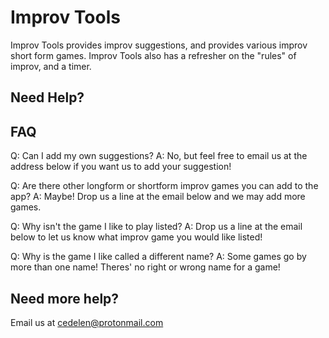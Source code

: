 # Improv Tools

Improv Tools provides improv suggestions, and provides various improv short form games. Improv Tools also has a refresher on the "rules" of improv, and a timer.

## Need Help?

## FAQ

Q: Can I add my own suggestions?
A: No, but feel free to email us at the address below if you want us to add your suggestion!

Q: Are there other longform or shortform improv games you can add to the app?
A: Maybe! Drop us a line at the email below and we may add more games.

Q: Why isn't the game I like to play listed? 
A: Drop us a line at the email below to let us know what improv game you would like listed!

Q: Why is the game I like called a different name?
A: Some games go by more than one name! Theres' no right or wrong name for a game!

## Need more help?
Email us at cedelen@protonmail.com

